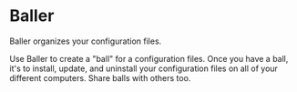 # Baller

Baller organizes your configuration files.

Use Baller to create a "ball" for a configuration files. Once you have a ball, it's to install, update, and uninstall your configuration files on all of your different computers. Share balls with others too.
